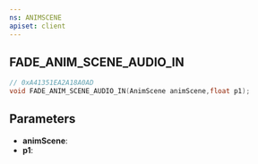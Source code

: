 ```yaml
---
ns: ANIMSCENE
apiset: client
---
```

## FADE_ANIM_SCENE_AUDIO_IN

```c
// 0xA41351EA2A18A0AD
void FADE_ANIM_SCENE_AUDIO_IN(AnimScene animScene,float p1);
```


## Parameters
* **animScene**:
* **p1**:



